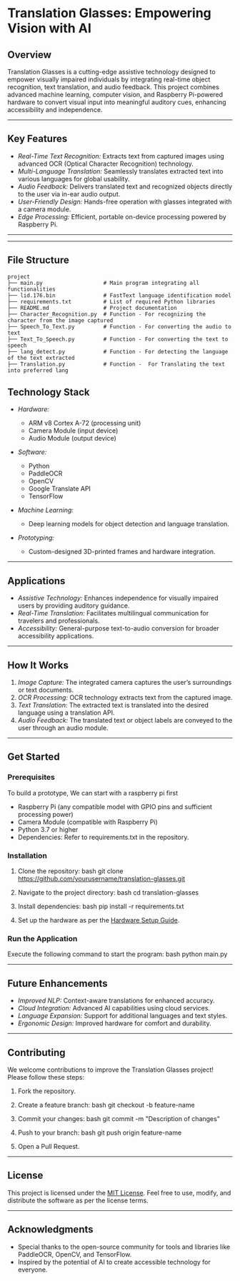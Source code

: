 # Translation Glasses: Empowering Vision with AI

## Overview
Translation Glasses is a cutting-edge assistive technology designed to empower visually impaired individuals by integrating real-time object recognition, text translation, and audio feedback. This project combines advanced machine learning, computer vision, and Raspberry Pi-powered hardware to convert visual input into meaningful auditory cues, enhancing accessibility and independence.

---

## Key Features

- *Real-Time Text Recognition:* Extracts text from captured images using advanced OCR (Optical Character Recognition) technology.
- *Multi-Language Translation:* Seamlessly translates extracted text into various languages for global usability.
- *Audio Feedback:* Delivers translated text and recognized objects directly to the user via in-ear audio output.
- *User-Friendly Design:* Hands-free operation with glasses integrated with a camera module.
- *Edge Processing:* Efficient, portable on-device processing powered by Raspberry Pi.

---
---

## File Structure

```
project
├── main.py                   # Main program integrating all functionalities
├── lid.176.bin               # FastText language identification model
├── requirements.txt          # List of required Python libraries
├── README.md                 # Project documentation
├── Character_Recognition.py  # Function - For recognizing the character from the image captured
├── Speech_To_Text.py         # Function - For converting the audio to text
├── Text_To_Speech.py         # Function - For converting the text to speech
├── lang_detect.py            # Function - For detecting the language of the text extracted
├── Translation.py            # Function -  For Translating the text into preferred lang

```
## Technology Stack

- *Hardware:*
  - ARM v8 Cortex A-72 (processing unit)
  - Camera Module (input device)
  - Audio Module (output device)

- *Software:*
  - Python
  - PaddleOCR
  - OpenCV
  - Google Translate API
  - TensorFlow

- *Machine Learning:*
  - Deep learning models for object detection and language translation.

- *Prototyping:*
  - Custom-designed 3D-printed frames and hardware integration.

---

## Applications

- *Assistive Technology:* Enhances independence for visually impaired users by providing auditory guidance.
- *Real-Time Translation:* Facilitates multilingual communication for travelers and professionals.
- *Accessibility:* General-purpose text-to-audio conversion for broader accessibility applications.

---

## How It Works

1. *Image Capture:* The integrated camera captures the user’s surroundings or text documents.
2. *OCR Processing:* OCR technology extracts text from the captured image.
3. *Text Translation:* The extracted text is translated into the desired language using a translation API.
4. *Audio Feedback:* The translated text or object labels are conveyed to the user through an audio module.

---

## Get Started

### Prerequisites

To build a prototype, We can start with a raspberry pi first
- Raspberry Pi (any compatible model with GPIO pins and sufficient processing power)
- Camera Module (compatible with Raspberry Pi)
- Python 3.7 or higher
- Dependencies: Refer to requirements.txt in the repository.

### Installation

1. Clone the repository:
   bash
   git clone https://github.com/yourusername/translation-glasses.git
   
2. Navigate to the project directory:
   bash
   cd translation-glasses
   
3. Install dependencies:
   bash
   pip install -r requirements.txt
   
4. Set up the hardware as per the [Hardware Setup Guide](link-to-hardware-setup).

### Run the Application

Execute the following command to start the program:
bash
python main.py


---

## Future Enhancements

- *Improved NLP:* Context-aware translations for enhanced accuracy.
- *Cloud Integration:* Advanced AI capabilities using cloud services.
- *Language Expansion:* Support for additional languages and text styles.
- *Ergonomic Design:* Improved hardware for comfort and durability.

---

## Contributing
We welcome contributions to improve the Translation Glasses project! Please follow these steps:

1. Fork the repository.
2. Create a feature branch:
   bash
   git checkout -b feature-name
   
3. Commit your changes:
   bash
   git commit -m "Description of changes"
   
4. Push to your branch:
   bash
   git push origin feature-name
   
5. Open a Pull Request.

---

## License
This project is licensed under the [MIT License](LICENSE). Feel free to use, modify, and distribute the software as per the license terms.

---

## Acknowledgments
- Special thanks to the open-source community for tools and libraries like PaddleOCR, OpenCV, and TensorFlow.
- Inspired by the potential of AI to create accessible technology for everyone.

